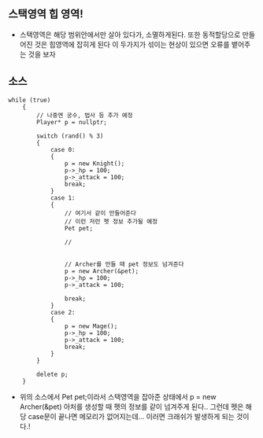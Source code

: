 ## 스택영역 힙 영역!

- 스택영역은 해당 범위안에서만 살아 있다가, 소멸하게된다. 또한 동적할당으로 만들어진 것은 힙영역에 잡히게 된다 이 두가지가 섞이는 현상이 있으면 오류를 뱉어주는 것을 보자

## 소스 
````
while (true)
	{
		// 나중엔 궁수, 법사 등 추가 예정
		Player* p = nullptr;

		switch (rand() % 3)
		{
			case 0:
			{
				p = new Knight();
				p->_hp = 100;
				p->_attack = 100;
				break;
			}	
			case 1:
			{
				// 여기서 같이 만들어준다
				// 이런 저런 펫 정보 추가될 예정
				Pet pet;

				//


				// Archer를 만들 때 pet 정보도 넘겨준다
				p = new Archer(&pet);
				p->_hp = 100;
				p->_attack = 100;

				break;
			}		
			case 2:
			{
				p = new Mage();
				p->_hp = 100;
				p->_attack = 100;
				break;
			}			
		}

		delete p;
	}
````

- 위의 소스에서 Pet pet;이라서 스택영역을 잡아준 상태에서 p = new Archer(&pet) 아처를 생성할 때 펫의 정보를 같이 넘겨주게 된다.. 그런데 펫은 해당 case문이 끝나면 메모리가 없어지는데... 이러면 크래쉬가 발생하게 되는 것이다.!

